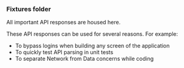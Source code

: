 ### Fixtures folder

All important API responses are housed here.

These API responses can be used for several reasons. For example:

- To bypass logins when building any screen of the application
- To quickly test API parsing in unit tests
- To separate Network from Data concerns while coding
